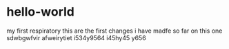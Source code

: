 # hello-world
my first respiratory
this are the first changes i have madfe so far on this one
sdwbgwfvir afweirytiet i534y9564 i45hy45 y656 
